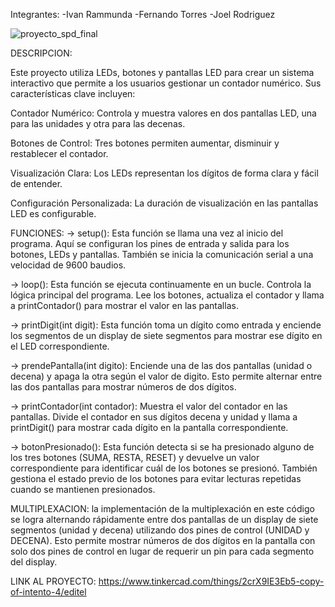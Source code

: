 Integrantes:
-Ivan Rammunda
-Fernando Torres
-Joel Rodriguez

![proyecto_spd_final](https://github.com/JoeDev10/Proyecto_SPD/assets/118489703/33771a4b-6250-4f6f-bb1a-e429ce1ff2bb)

DESCRIPCION:

Este proyecto utiliza LEDs, botones y pantallas LED para crear un sistema interactivo que permite a los usuarios gestionar un contador numérico. Sus características clave incluyen:

Contador Numérico: Controla y muestra valores en dos pantallas LED, una para las unidades y otra para las decenas.

Botones de Control: Tres botones permiten aumentar, disminuir y restablecer el contador.

Visualización Clara: Los LEDs representan los dígitos de forma clara y fácil de entender.

Configuración Personalizada: La duración de visualización en las pantallas LED es configurable.

FUNCIONES:
-> setup(): Esta función se llama una vez al inicio del programa. Aquí se configuran los pines de entrada y salida para los botones, LEDs y pantallas. También se inicia la comunicación serial a una velocidad de 9600 baudios.

-> loop(): Esta función se ejecuta continuamente en un bucle. Controla la lógica principal del programa. Lee los botones, actualiza el contador y llama a printContador() para mostrar el valor en las pantallas.

-> printDigit(int digit): Esta función toma un dígito como entrada y enciende los segmentos de un display de siete segmentos para mostrar ese dígito en el LED correspondiente.

-> prendePantalla(int digito): Enciende una de las dos pantallas (unidad o decena) y apaga la otra según el valor de digito. Esto permite alternar entre las dos pantallas para mostrar números de dos dígitos.

-> printContador(int contador): Muestra el valor del contador en las pantallas. Divide el contador en sus dígitos decena y unidad y llama a printDigit() para mostrar cada dígito en la pantalla correspondiente.

-> botonPresionado(): Esta función detecta si se ha presionado alguno de los tres botones (SUMA, RESTA, RESET) y devuelve un valor correspondiente para identificar cuál de los botones se presionó. También gestiona el estado previo de los botones para evitar lecturas repetidas cuando se mantienen presionados.

MULTIPLEXACION:
la implementación de la multiplexación en este código se logra alternando rápidamente entre dos pantallas de un display de siete segmentos (unidad y decena) utilizando dos pines de control (UNIDAD y DECENA). Esto permite mostrar números de dos dígitos en la pantalla con solo dos pines de control en lugar de requerir un pin para cada segmento del display.

LINK AL PROYECTO:
https://www.tinkercad.com/things/2crX9IE3Eb5-copy-of-intento-4/editel



